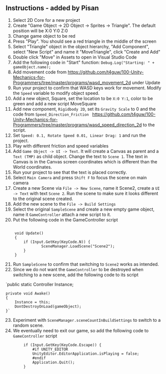 
## Instructions - added by Pisan

1. Select 2D Core for a new project
2. Create "Game Object -> 2D Object -> Sprites -> Triangle". The default position will be X:0 Y:0 Z:0
3. Change game object to be red
4. Press "Play". You should see a red triangle in the middle of the screen
5. Select "Triangle" object in the object hierarchy, "Add Component", select "New Script" and name it "MoveTriangle", click "Create and Add"
6. Double click "Move" in Assets to open in Visual Studio Code
7. Add the following code in "Start" function: `Debug.Log("Starting: " + gameObject.name);`
8. Add movement code from <https://github.com/t4guw/100-Unity-Mechanics-for-Programmers/tree/master/programs/wasd_movement_2d> under Update
9. Run your project to confirm that WASD keys work for movement. Modify the `Speed` variable to modify object speed.
10. Add a new object, Square, set the location to be `X:0 Y:1`, color to be green and add a new script MoveSquare
11. Add new component, `Rigidbody 2D`, set its `Gravity Scale` to 0 and the code from `Speed_Direction_Friction ` <https://github.com/t4guw/100-Unity-Mechanics-for-Programmers/tree/master/programs/wasd_speed_direction_2d> to the script.
12. Set `Speed: 0.1, Rotate Speed 0.01, Linear Drag: 1` and run the project.
13. Play with different friction and speed variables
14. Add `Game Object -> UI -> Text`. It will create a Canvas as parent and a `Text (TMP)` as child object. Change the text to `Scene 1`. The text in Canvas is in the Canvas screen coordinates which is different than the World coordinates.
15. Run your project to see that the text is placed correctly.
16. Select `Main Camera` and press `Shift F` to focus the scene on main camera
17. Create a new Scene via `File -> New Scene`, name it Scene2, create a `UI -> Text` with text `Scene 2`. Run the scene to make sure it looks different to the original scene created.
18. Add the new scene to the `File -> Build Settings`
19. Select the original `SampleScene` and create a new empty game object, name it `GameController` attach a new script to it.
20. Put the following code in the GameController script

```using UnityEngine.SceneManagement;

    void Update()
    {
        if (Input.GetKey(KeyCode.N)) {
                SceneManager.LoadScene("Scene2");
        }
    }
```

21. Run `SampleScene` to confirm that switching to `Scene2` works as intended.
22. Since we do not want the `GameController` to be destroyed when switching to a new scene, add the following code to its script 

`public static Controller Instance;

    private void Awake()
    {
        Instance = this;
        DontDestroyOnLoad(gameObject);
    }`

23. Experiment with `SceneManager.sceneCountInBuildSettings` to switch to a random scene.
24. We eventually need to exit our game, so add the following code to `GameController` script

```
        if (Input.GetKey(KeyCode.Escape)) {
            #if UNITY_EDITOR
            UnityEditor.EditorApplication.isPlaying = false;
            #endif
            Application.Quit();
        }
```
